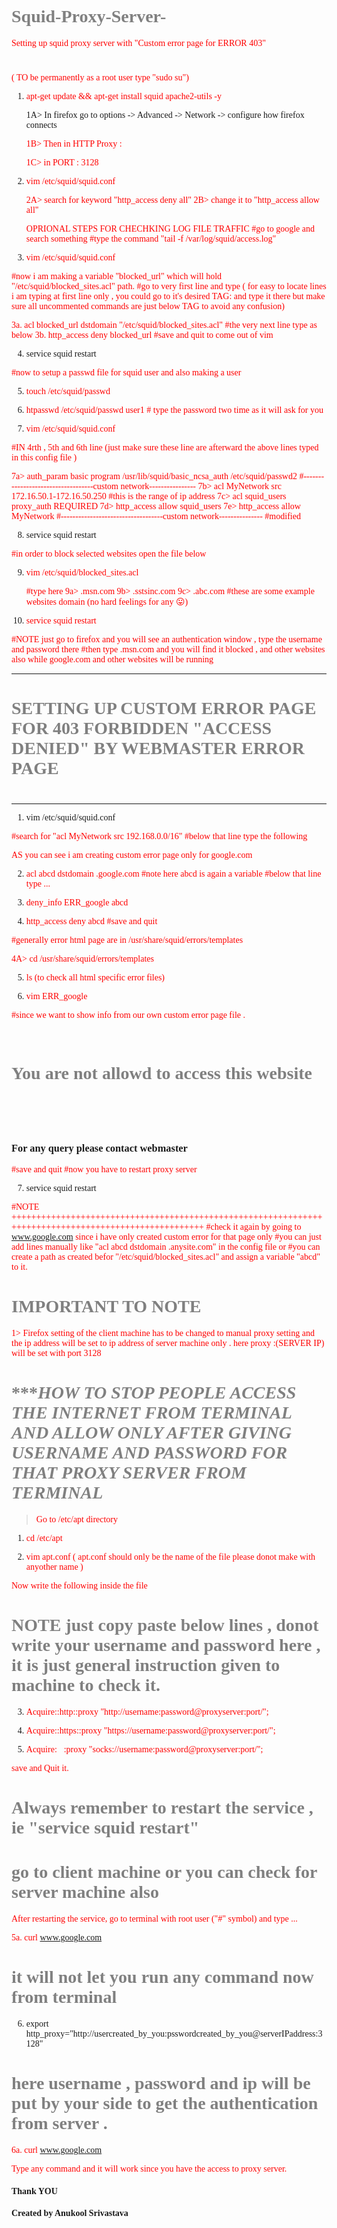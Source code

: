 # Squid-Proxy-Server-
Setting up squid proxy server with "Custom error page for ERROR 403"

# <NOTE : THESE ALL COMMANDS ARE INSIDE ROOT USER >
  ( TO be permanently as a root user type "sudo  su")

1. apt-get update && apt-get install squid apache2-utils -y

     
    <NOTE : GO TO FIREFOX AND CHANGE THE PROXY SETTING >
    1A> In firefox go to options -> Advanced -> Network -> configure how firefox connects 
  
    1B> Then in HTTP Proxy : <TYPE THE IP ADDRESS OF SERVER MACHINE ONLY>
  
    1C>  in PORT : 3128
    
    <NOTE : This port number is default port number for proxy server>
      
2. vim /etc/squid/squid.conf
     
     
     
     2A> search for keyword "http_access deny all"
     2B> change it to "http_access allow all"
     
     
     OPRIONAL STEPS FOR CHECHKING LOG FILE TRAFFIC
     #go to google and search something 
     #type the command "tail -f /var/log/squid/access.log"
    
 
 3. vim /etc/squid/squid.conf
 
 #now i am making a variable "blocked_url" which will hold "/etc/squid/blocked_sites.acl" path.
 #go to very first line and type ( for easy to locate lines i am typing at first line only , you could go to it's desired TAG: and type it there but make sure all uncommented commands are just below TAG to avoid any confusion)
 
 3a. acl blocked_url dstdomain "/etc/squid/blocked_sites.acl"
 #the very next line type as below
 3b. http_access deny blocked_url
 #save and quit to come out of vim

4. service squid restart

#now to setup a passwd file for squid user and also making a user

5. touch /etc/squid/passwd
6. htpasswd /etc/squid/passwd user1
        # type the password two time as it will ask for you

7. vim /etc/squid/squid.conf
  
  
  #IN 4rth , 5th and 6th line (just make sure these line are afterward the above lines typed in this config file )
  
7a>  auth_param basic program /usr/lib/squid/basic_ncsa_auth /etc/squid/passwd2
#-----------------------------------custom network---------------- 
7b> acl MyNetwork src 172.16.50.1-172.16.50.250     #this is the range of ip address
7c> acl squid_users proxy_auth REQUIRED 
7d> http_access allow squid_users 
7e> http_access allow MyNetwork
#-----------------------------------custom network--------------- #modified 
  
     
 8. service squid restart
 
 
 #in order to block selected websites open the file below 
 
 9. vim /etc/squid/blocked_sites.acl
 
    #type here
    9a> .msn.com
    9b> .sstsinc.com
    9c> .abc.com
    #these are some example websites domain (no hard feelings for any 😛)
 10. service squid restart
 
 
 #NOTE just go to firefox and you will see an authentication window , type the username and password there
 #then type .msn.com and you will find it blocked , and other websites also while google.com and other websites will be running
 
 
 
 **************************************************************************************************************************************
 #                                                                                                                                     #
 #                                                                                                                                     #
 #                        SETTING UP CUSTOM ERROR PAGE FOR 403 FORBIDDEN "ACCESS DENIED" BY WEBMASTER ERROR PAGE                       #
 #                                                                                                                                     #
 #                                                                                                                                     #
 ***************************************************************************************************************************************
 
 1. vim /etc/squid/squid.conf
   
   #search for "acl MyNetwork src 192.168.0.0/16"
   #below that line type the following 
  
  AS you can see i am creating custom error page only for google.com
  
   2. acl abcd dstdomain .google.com
      #note here abcd is again a variable
      #below that line type ...
      
   3. deny_info ERR_google abcd
   
   4. http_access deny abcd
       #save and quit
      
#generally error html page are in /usr/share/squid/errors/templates

   4A> cd  /usr/share/squid/errors/templates
   
   5. ls (to check all html specific error files)
   
   6. vim ERR_google 
   
   #since we want to show info from our own custom error page file .
   
     
<html>
<head>
<title>ERROR ACCESS DENIED BY Pcloudy</title>
<style>
  
body {background-color: powderblue;}
h1   {color: grey;}
p    {color: red;}

</style>
</head>
<body style="font-family:verdana; margin:0 auto;">
<br>
<p>
<h1> You are not allowd to access this website <h1>
<br>
<h3> For any query please contact webmaster </h3>
</p>

</body>
</html>

     
#save and quit 
#now you have to restart proxy server

7. service squid restart


#NOTE ++++++++++++++++++++++++++++++++++++++++++++++++++++++++++++++++++++++++++++++++++++++++++++++++++++++
#check it again by going to www.google.com since i have only created custom error for that page only
#you can just add lines manually like "acl abcd dstdomain .anysite.com" in the config file or
#you can create a path as created befor "/etc/squid/blocked_sites.acl" and assign a variable "abcd" to it.


# IMPORTANT TO NOTE

1> Firefox setting of the client machine has to be changed to manual proxy setting and the ip address will be set to ip address of server machine only .
here proxy :(SERVER IP) will be set with port 3128

# ********************************************************************************************************************************************HOW TO STOP PEOPLE ACCESS THE INTERNET FROM TERMINAL AND ALLOW ONLY AFTER GIVING USERNAME AND PASSWORD FOR THAT PROXY SERVER FROM TERMINAL*****************************************************************************************************************************************

> Go to /etc/apt directory
1. cd /etc/apt

2. vim apt.conf 
( apt.conf should only be the name of the file please donot make with anyother name )

Now write the following inside the file

# NOTE just copy paste below lines , donot write your username and password here , it is just general instruction given to machine to check it.

3. Acquire::http::proxy "http://username:password@proxyserver:port/";

4. Acquire::https::proxy "https://username:password@proxyserver:port/";

5. Acquire::socks::proxy "socks://username:password@proxyserver:port/";

save and Quit it.

# Always remember to restart the service , ie "service squid restart"

# go to client machine or you can check for server machine also

After restarting the service, go to terminal with root user ("#" symbol)  and type ...

5a. curl www.google.com
# it will not let you run any command now from terminal

6. export http_proxy="http://usercreated_by_you:psswordcreated_by_you@serverIPaddress:3128"
# here username , password and ip will be put by your side to get the authentication from server .

6a. curl www.google.com 

Type any command and it will work since you have the access to proxy server.




#### Thank YOU ####
#### Created by Anukool Srivastava #####
